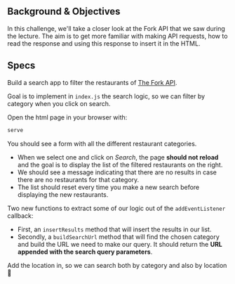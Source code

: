 ## Background & Objectives

In this challenge, we'll take a closer look at the Fork API that we saw during the lecture. The aim is to get more familiar with making API requests, how to read the response and using this response to insert it in the HTML.

## Specs

Build a search app to filter the restaurants of [The Fork API](https://the-fork.api.lewagon.com/).

Goal is to implement in `index.js` the search logic, so we can filter by category when you click on search.

Open the html page in your browser with:

```bash
serve
```

You should see a form with all the different restaurant categories.

- When we select one and click on _Search_, the page **should not reload** and the goal is to display the list of the filtered restaurants on the right.
- We should see a message indicating that there are no results in case there are no restaurants for that category.
- The list should reset every time you make a new search before displaying the new restaurants.


Two new functions to extract some of our logic out of the `addEventListener` callback:

- First, an `insertResults` method that will insert the results in our list.
- Secondly, a `buildSearchUrl` method that will find the chosen category and build the URL we need to make our query. It should return the **URL appended with the search query parameters**.

Add the location in, so we can search both by category and also by location 🎉

